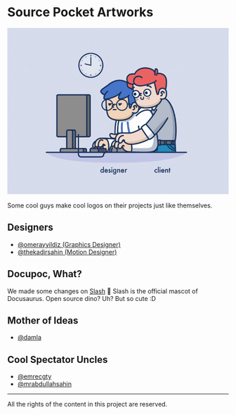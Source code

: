 # Source Pocket Artworks

![Gif for Header](assets/img/uwu.gif)

Some cool guys make cool logos on their projects just like themselves.

## Designers

- [@omerayyildiz (Graphics Designer)](https://github.com/omerayyildiz)
- [@thekadirsahin (Motion Designer)](https://github.com/thekadirsahin)

## Docupoc, What?

We made some changes on [Slash](https://docusaurus.io/en/about-slash) 🤭 Slash is the official mascot of Docusaurus. Open source dino? Uh? But so cute :D

## Mother of Ideas

- [@damla](https://github.com/damla)

## Cool Spectator Uncles

- [@emrecgty](https://github.com/emrecgty)
- [@mrabdullahsahin](https://github.com/mrabdullahsahin)

---
All the rights of the content in this project are reserved.